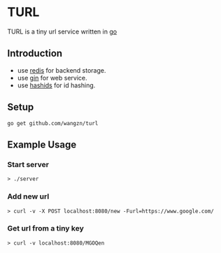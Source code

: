 # TURL
TURL is a tiny url service written in [go](https://golang.org/)

## Introduction
* use [redis](http://redis.io) for backend storage.
* use [gin](https://github.com/gin-gonic/gin) for web service.
* use [hashids](http://www.hashids.org) for id hashing.

## Setup
```
go get github.com/wangzn/turl
```

## Example Usage

### Start server

```
> ./server
```

### Add new url

```
> curl -v -X POST localhost:8080/new -Furl=https://www.google.com/
```

### Get url from a tiny key

```
> curl -v localhost:8080/MGOQen
```
